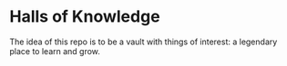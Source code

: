# Halls of Knowledge
The idea of this repo is to be a vault with things of interest: a legendary place to learn and grow. 

